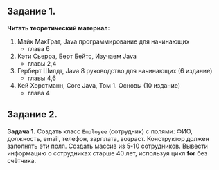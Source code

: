 ## Задание 1.

**Читать теоретический материал:**

1. Майк МакГрат, Java программирование для начинающих
   - глава 6
2. Кэти Сьерра, Берт Бейтс, Изучаем Java
   - главы 2,4
3. Герберт Шилдт, Java 8 руководство для начинающих (6 издание)
   - главы 4,6
4. Кей Хорстманн, Core Java, Том 1. Основы (10 издание)
   - глава 4

## Задание 2.

**Задача 1.**
Создать класс `Employee` (сотрудник) с полями: ФИО, должность, email, телефон, зарплата, возраст. Конструктор должен заполнять эти поля.
Создать массив из 5-10 сотрудников. Вывести информацию о сотрудниках старше 40 лет, используя цикл **for** без счётчика.
